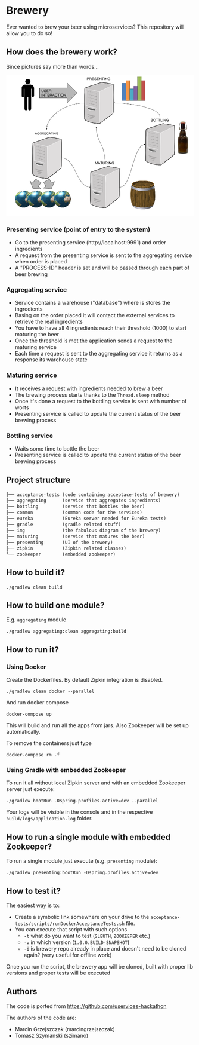 # Brewery

Ever wanted to brew your beer using microservices? This repository will allow you to do so!

## How does the brewery work?

Since pictures say more than words...

![Diagram](img/Brewery.png)

### Presenting service (point of entry to the system)

- Go to the presenting service (http://localhost:9991) and order ingredients
- A request from the presenting service is sent to the aggregating service when order is placed
- A "PROCESS-ID" header is set and will be passed through each part of beer brewing

### Aggregating service

- Service contains a warehouse ("database") where is stores the ingredients
- Basing on the order placed it will contact the external services to retrieve the real ingredients
- You have to have all 4 ingredients reach their threshold (1000) to start maturing the beer
- Once the threshold is met the application sends a request to the maturing service
- Each time a request is sent to the aggregating service it returns as a response its warehouse state

### Maturing service

- It receives a request with ingredients needed to brew a beer
- The brewing process starts thanks to the `Thread.sleep` method
- Once it's done a request to the bottling service is sent with number of worts
- Presenting service is called to update the current status of the beer brewing process

### Bottling service

- Waits some time to bottle the beer
- Presenting service is called to update the current status of the beer brewing process

## Project structure

```
├── acceptance-tests (code containing acceptace-tests of brewery)
├── aggregating      (service that aggregates ingredients)
├── bottling         (service that bottles the beer)
├── common           (common code for the services)
├── eureka           (Eureka server needed for Eureka tests)
├── gradle           (gradle related stuff)
├── img              (the fabulous diagram of the brewery)
├── maturing         (service that matures the beer)
├── presenting       (UI of the brewery)
├── zipkin           (Zipkin related classes)
└── zookeeper        (embedded zookeeper)
```

## How to build it?

```
./gradlew clean build
```

## How to build one module?

E.g. `aggregating` module

```
./gradlew aggregating:clean aggregating:build
```

## How to run it?

### Using Docker

Create the Dockerfiles. By default Zipkin integration is disabled.

```
./gradlew clean docker --parallel
```

And run docker compose

```
docker-compose up
```

This will build and run all the apps from jars. Also Zookeeper will be set up automatically.

To remove the containers just type

```
docker-compose rm -f
```

### Using Gradle with embedded Zookeeper

To run it all without local Zipkin server and with an embedded Zookeeper server just execute:

```
./gradlew bootRun -Dspring.profiles.active=dev --parallel
```

Your logs will be visible in the console and in the respective `build/logs/application.log` folder.

## How to run a single module with embedded Zookeeper?

To run a single module just execute (e.g. `presenting` module):

```
./gradlew presenting:bootRun -Dspring.profiles.active=dev
```

## How to test it?

The easiest way is to:

* Create a symbolic link somewhere on your drive to the `acceptance-tests/scripts/runDockerAcceptanceTests.sh` file.
* You can execute that script with such options
    * `-t` what do you want to test (`SLEUTH`, `ZOOKEEPER` etc.)
    * `-v` in which version (`1.0.0.BUILD-SNAPSHOT`)
    * `-i` is brewery repo already in place and doesn't need to be cloned again? (very useful for offline work)
     
Once you run the script, the brewery app will be cloned, built with proper lib versions and proper tests
will be executed

## Authors

The code is ported from https://github.com/uservices-hackathon

The authors of the code are:
- Marcin Grzejszczak (marcingrzejszczak)
- Tomasz Szymanski (szimano)
